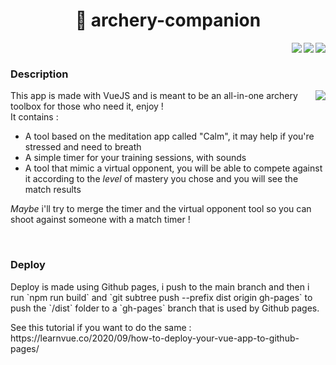 <h1 align="center">🏹 archery-companion</h1>
<img align="right" src="https://img.shields.io/github/package-json/v/0xTheOldOne/archery-companion?style=for-the-badge" />
<img align="right" src="https://img.shields.io/github/languages/code-size/0xTheOldOne/archery-companion?style=for-the-badge" />
<img align="right" src="https://img.shields.io/github/last-commit/0xTheOldOne/archery-companion?style=for-the-badge" />

<div class="mb-5">&nbsp;</div>

<h3>Description</h3>
<div>
  <img align="right" src="https://github-readme-stats.vercel.app/api/pin/?username=0xTheOldOne&repo=archery-companion" />
  <p>
    This app is made with VueJS and is meant to be an all-in-one archery toolbox for those who need it, enjoy !<br />
    It contains :
  </p>
  <ul>
    <li>A tool based on the meditation app called "Calm", it may help if you're stressed and need to breath</li>
    <li>A simple timer for your training sessions, with sounds</li>
    <li>A tool that mimic a virtual opponent, you will be able to compete against it according to the <i>level</i> of mastery you chose and you will see the match results</li>
  </ul>
  <p><i>Maybe</i> i'll try to merge the timer and the virtual opponent tool so you can shoot against someone with a match timer !</p>
</div>

<div class="mb-5">&nbsp;</div>

<h3>Deploy</h3>
<p>
  Deploy is made using Github pages, i push to the main branch and then i run `npm run build` and `git subtree push --prefix dist origin gh-pages` to push the `/dist` folder to a `gh-pages` branch that is used by Github pages.
</p>
<p>See this tutorial if you want to do the same : https://learnvue.co/2020/09/how-to-deploy-your-vue-app-to-github-pages/</p>
